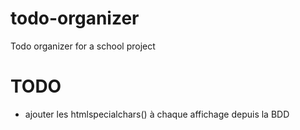 # todo-organizer
Todo organizer for a school project

# TODO
- ajouter les htmlspecialchars() à chaque affichage depuis la BDD